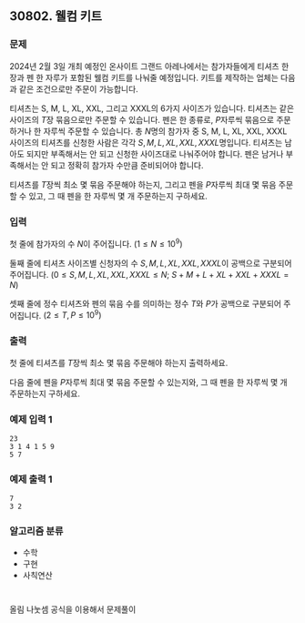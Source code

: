 ## 30802. 웰컴 키트
### 문제
2024년 2월 3일 개최 예정인 온사이트 그랜드 아레나에서는 참가자들에게 티셔츠 한 장과 펜 한 자루가 포함된 웰컴 키트를 나눠줄 예정입니다. 키트를 제작하는 업체는 다음과 같은 조건으로만 주문이 가능합니다.

티셔츠는 S, M, L, XL, XXL, 그리고 XXXL의 6가지 사이즈가 있습니다. 티셔츠는 같은 사이즈의 
$T$장 묶음으로만 주문할 수 있습니다.
펜은 한 종류로, 
$P$자루씩 묶음으로 주문하거나 한 자루씩 주문할 수 있습니다.
총 
$N$명의 참가자 중 S, M, L, XL, XXL, XXXL 사이즈의 티셔츠를 신청한 사람은 각각 
$S, M, L, XL, XXL, XXXL$명입니다. 티셔츠는 남아도 되지만 부족해서는 안 되고 신청한 사이즈대로 나눠주어야 합니다. 펜은 남거나 부족해서는 안 되고 정확히 참가자 수만큼 준비되어야 합니다.

티셔츠를 
$T$장씩 최소 몇 묶음 주문해야 하는지, 그리고 펜을 
$P$자루씩 최대 몇 묶음 주문할 수 있고, 그 때 펜을 한 자루씩 몇 개 주문하는지 구하세요.

### 입력
첫 줄에 참가자의 수 
$N$이 주어집니다. 
$(1 \le N \le 10^9)$ 

둘째 줄에 티셔츠 사이즈별 신청자의 수 
$S, M, L, XL, XXL, XXXL$이 공백으로 구분되어 주어집니다. 
$(0 \le S, M, L, XL, XXL, XXXL \le N;$ 
$S + M + L + XL + XXL + XXXL = N)$ 

셋째 줄에 정수 티셔츠와 펜의 묶음 수를 의미하는 정수 
$T$와 
$P$가 공백으로 구분되어 주어집니다. 
$(2 \le T, P \le 10^9)$ 

### 출력
첫 줄에 티셔츠를 
$T$장씩 최소 몇 묶음 주문해야 하는지 출력하세요.

다음 줄에 펜을 
$P$자루씩 최대 몇 묶음 주문할 수 있는지와, 그 때 펜을 한 자루씩 몇 개 주문하는지 구하세요.

### 예제 입력 1
```
23
3 1 4 1 5 9
5 7
```

### 예제 출력 1
``` 
7
3 2
```

### 알고리즘 분류
* 수학
* 구현
* 사칙연산
  
#

올림 나눗셈 공식을 이용해서 문제풀이